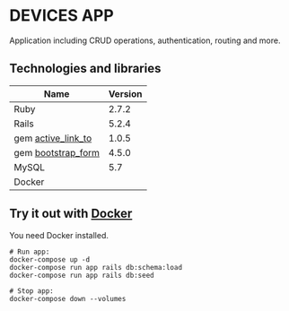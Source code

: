 # DEVICES APP

Application including CRUD operations, authentication, routing and more.

## Technologies and libraries

| Name   | Version |
|--------|---------|
| Ruby   | 2.7.2   |
| Rails  | 5.2.4   |
| gem [active_link_to](https://github.com/comfy/active_link_to) | 1.0.5 |
| gem [bootstrap_form](https://github.com/bootstrap-ruby/bootstrap_form) | 4.5.0 |
| MySQL  | 5.7     |
| Docker |         |

## Try it out with [Docker](https://www.docker.com/)

You need Docker installed.

    # Run app:
    docker-compose up -d
    docker-compose run app rails db:schema:load
    docker-compose run app rails db:seed

    # Stop app:
    docker-compose down --volumes